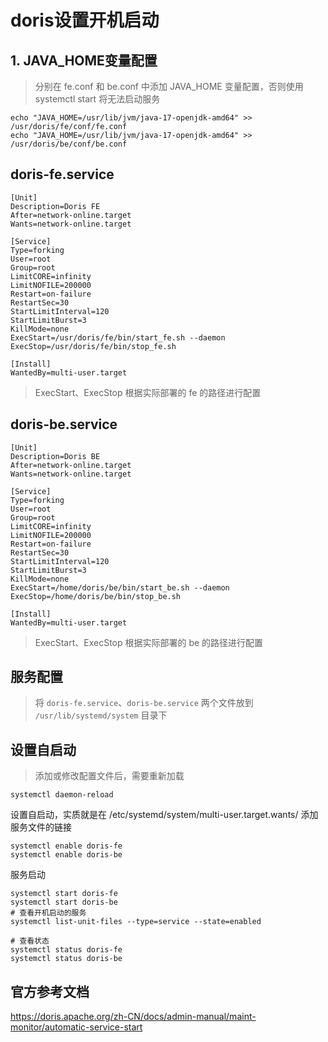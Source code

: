 # doris设置开机启动

## 1. JAVA_HOME变量配置
> 分别在 fe.conf 和 be.conf 中添加 JAVA_HOME 变量配置，否则使用 systemctl start 将无法启动服务
```
echo "JAVA_HOME=/usr/lib/jvm/java-17-openjdk-amd64" >> /usr/doris/fe/conf/fe.conf
echo "JAVA_HOME=/usr/lib/jvm/java-17-openjdk-amd64" >> /usr/doris/be/conf/be.conf
```

##  doris-fe.service 
```
[Unit]
Description=Doris FE
After=network-online.target
Wants=network-online.target

[Service]
Type=forking
User=root
Group=root
LimitCORE=infinity
LimitNOFILE=200000
Restart=on-failure
RestartSec=30
StartLimitInterval=120
StartLimitBurst=3
KillMode=none
ExecStart=/usr/doris/fe/bin/start_fe.sh --daemon
ExecStop=/usr/doris/fe/bin/stop_fe.sh

[Install]
WantedBy=multi-user.target
```
> ExecStart、ExecStop 根据实际部署的 fe 的路径进行配置

##  doris-be.service
```
[Unit]
Description=Doris BE
After=network-online.target
Wants=network-online.target

[Service]
Type=forking
User=root
Group=root
LimitCORE=infinity
LimitNOFILE=200000
Restart=on-failure
RestartSec=30
StartLimitInterval=120
StartLimitBurst=3
KillMode=none
ExecStart=/home/doris/be/bin/start_be.sh --daemon
ExecStop=/home/doris/be/bin/stop_be.sh

[Install]
WantedBy=multi-user.target
```
> ExecStart、ExecStop 根据实际部署的 be 的路径进行配置

## 服务配置

> 将 `doris-fe.service`、`doris-be.service` 两个文件放到 `/usr/lib/systemd/system` 目录下

## 设置自启动
> 添加或修改配置文件后，需要重新加载
```
systemctl daemon-reload
```
设置自启动，实质就是在 /etc/systemd/system/multi-user.target.wants/ 添加服务文件的链接
```
systemctl enable doris-fe
systemctl enable doris-be
```
服务启动
```
systemctl start doris-fe
systemctl start doris-be
# 查看开机启动的服务
systemctl list-unit-files --type=service --state=enabled

# 查看状态
systemctl status doris-fe
systemctl status doris-be
```
## 官方参考文档
https://doris.apache.org/zh-CN/docs/admin-manual/maint-monitor/automatic-service-start
